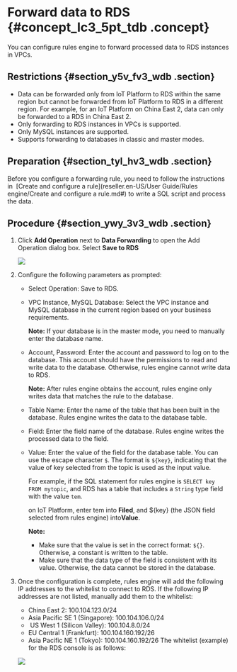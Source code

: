 # Forward data to RDS {#concept_lc3_5pt_tdb .concept}

You can configure rules engine to forward processed data to RDS instances in VPCs.

## Restrictions {#section_y5v_fv3_wdb .section}

-   Data can be forwarded only from IoT Platform to RDS within the same region but cannot be forwarded from IoT Platform to RDS in a different region. For example, for an IoT Platform on China East 2, data can only be forwarded to a RDS in China East 2.
-   Only forwarding to RDS instances in VPCs is supported.
-   Only MySQL instances are supported.
-   Supports forwarding to databases in classic and master modes.

## Preparation {#section_tyl_hv3_wdb .section}

Before you configure a forwarding rule, you need to follow the instructions in  [Create and configure a rule](reseller.en-US/User Guide/Rules engine/Create and configure a rule.md#) to write a SQL script and process the data.

## Procedure {#section_ywy_3v3_wdb .section}

1.  Click **Add Operation** next to **Data Forwarding** to open the Add Operation dialog box. Select **Save to RDS**

    ![](http://static-aliyun-doc.oss-cn-hangzhou.aliyuncs.com/assets/img/7547/15404610472856_en-US.png)

2.  Configure the following parameters as prompted:
    -   Select Operation: Save to RDS.
    -   VPC Instance, MySQL Database: Select the VPC instance and MySQL database in the current region based on your business requirements.

        **Note:** If your database is in the master mode, you need to manually enter the database name.

    -   Account, Password: Enter the account and password to log on to the database. This account should have the permissions to read and write data to the database. Otherwise, rules engine cannot write data to RDS.

        **Note:** After rules engine obtains the account, rules engine only writes data that matches the rule to the database.

    -   Table Name: Enter the name of the table that has been built in the database. Rules engine writes the data to the database table.
    -   Field: Enter the field name of the database. Rules engine writes the processed data to the field.
    -   Value: Enter the value of the field for the database table. You can use the escape character `$`. The format is `${key}`, indicating that the value of key selected from the topic is used as the input value.

        For example, if the SQL statement for rules engine is `SELECT key FROM mytopic`, and RDS has a table that includes a `String` type field with the value `tem`.

        on IoT Platform, enter tem into **Filed**, and $\{key\} \(the JSON field selected from rules engine\) into**Value**.

        **Note:** 

        -   Make sure that the value is set in the correct format: `${}`. Otherwise, a constant is written to the table.
        -   Make sure that the data type of the field is consistent with its value. Otherwise, the data cannot be stored in the database. 
3.  Once the configuration is complete, rules engine will add the following IP addresses to the whitelist to connect to RDS. If the following IP addresses are not listed, manually add them to the whitelist:

    -   China East 2: 100.104.123.0/24
    -   Asia Pacific SE 1 \(Singapore\): 100.104.106.0/24
    -    US West 1 \(Silicon Valley\): 100.104.8.0/24
    -   EU Central 1 \(Frankfurt\): 100.104.160.192/26
    -   Asia Pacific NE 1 \(Tokyo\): 100.104.160.192/26
    The whitelist \(example\) for the RDS console is as follows:

    ![](http://static-aliyun-doc.oss-cn-hangzhou.aliyuncs.com/assets/img/7547/15404610473010_en-US.png)


